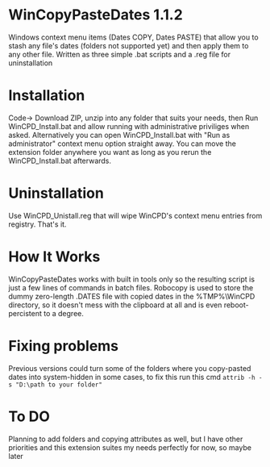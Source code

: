 # WinCopyPasteDates 1.1.2
Windows context menu items (Dates COPY, Dates PASTE) that allow you to stash any file's dates (folders not supported yet) and then apply them to any other file.
Written as three simple .bat scripts and a .reg file for uninstallation

# Installation
Code-> Download ZIP, unzip into any folder that suits your needs, then Run WinCPD_Install.bat and allow running with administrative priviliges when asked. Alternatively you can open WinCPD_Install.bat with "Run as administrator" context menu option straight away. You can move the extension folder anywhere you want as long as you rerun the WinCPD_Install.bat afterwards.

# Uninstallation
Use WinCPD_Unistall.reg that will wipe WinCPD's context menu entries from registry. That's it.

# How It Works
WinCopyPasteDates works with built in tools only so the resulting script is just a few lines of commands in batch files. Robocopy is used to store the dummy zero-length .DATES file with copied dates in the %TMP%\WinCPD directory, so it doesn't mess with the clipboard at all and is even reboot-percistent to a degree.

# Fixing problems
Previous versions could turn some of the folders where you copy-pasted dates into system-hidden in some cases, to fix this run this cmd `attrib -h -s "D:\path to your folder"`

# To DO
Planning to add folders and copying attributes as well, but I have other priorities and this extension suites my needs perfectly for now, so maybe later
